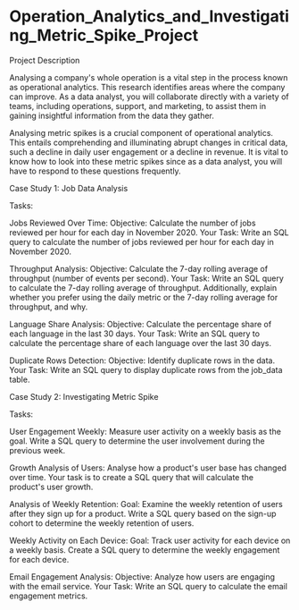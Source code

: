 # Operation_Analytics_and_Investigating_Metric_Spike_Project

Project Description

Analysing a company's whole operation is a vital step in the process known as operational analytics. This research identifies areas where the company can improve. As a data analyst, you will collaborate directly with a variety of teams, including operations, support, and marketing, to assist them in gaining insightful information from the data they gather.

Analysing metric spikes is a crucial component of operational analytics. This entails comprehending and illuminating abrupt changes in critical data, such a decline in daily user engagement or a decline in revenue. It is vital to know how to look into these metric spikes since as a data analyst, you will have to respond to these questions frequently.

Case Study 1: Job Data Analysis

Tasks:

Jobs Reviewed Over Time:
Objective: Calculate the number of jobs reviewed per hour for each day in November 2020.
Your Task: Write an SQL query to calculate the number of jobs reviewed per hour for each day in November 2020.

Throughput Analysis:
Objective: Calculate the 7-day rolling average of throughput (number of events per second).
Your Task: Write an SQL query to calculate the 7-day rolling average of throughput. Additionally, explain whether you prefer using the daily metric or the 7-day rolling average for throughput, and why.

Language Share Analysis:
Objective: Calculate the percentage share of each language in the last 30 days.
Your Task: Write an SQL query to calculate the percentage share of each language over the last 30 days.

Duplicate Rows Detection:
Objective: Identify duplicate rows in the data.
Your Task: Write an SQL query to display duplicate rows from the job_data table.



Case Study 2: Investigating Metric Spike

Tasks:

User Engagement Weekly:
Measure user activity on a weekly basis as the goal.
Write a SQL query to determine the user involvement during the previous week.

Growth Analysis of Users:
Analyse how a product's user base has changed over time.
Your task is to create a SQL query that will calculate the product's user growth.

Analysis of Weekly Retention:
Goal: Examine the weekly retention of users after they sign up for a product.
Write a SQL query based on the sign-up cohort to determine the weekly retention of users.

Weekly Activity on Each Device:
Goal: Track user activity for each device on a weekly basis.
Create a SQL query to determine the weekly engagement for each device.

Email Engagement Analysis:
Objective: Analyze how users are engaging with the email service.
Your Task: Write an SQL query to calculate the email engagement metrics.
